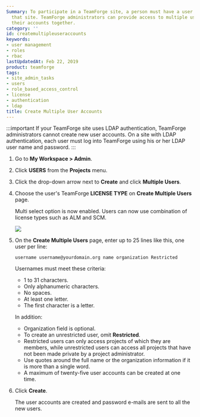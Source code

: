 ```yaml
---
Summary: To participate in a TeamForge site, a person must have a user account on
  that site. TeamForge administrators can provide access to multiple users by creating
  their accounts together.
category: ''
id: createmultipleuseraccounts
keywords:
- user management
- roles
- rbac
lastUpdatedAt: Feb 22, 2019
product: teamforge
tags:
- site_admin_tasks
- users
- role_based_access_control
- license
- authentication
- ldap
title: Create Multiple User Accounts
---
```


:::important
If your TeamForge site uses LDAP authentication, TeamForge administrators cannot create new user accounts. On a site with LDAP authentication, each user must log into TeamForge using his or her LDAP user name and password.
:::

1. Go to **My Workspace > Admin**.
2. Click **USERS** from the **Projects** menu.
3. Click the drop-down arrow next to **Create** and click **Multiple Users**.
4. Choose the user's TeamForge **LICENSE TYPE** on **Create Multiple Users** page.
  
   Multi select option is now enabled. Users can now use combination of license types such as ALM and SCM.

   ![](/docs/assets/images/multipleuser_licensing.PNG)

5. On the **Create Multiple Users** page, enter up to 25 lines like this, one user per line:
   ```shell
   username username@yourdomain.org name organization Restricted
   ````
   Usernames must meet these criteria:
   * 1 to 31 characters.
   * Only alphanumeric characters.
   * No spaces.
   * At least one letter.
   * The first character is a letter.

   In addition:
   * Organization field is optional.
   * To create an unrestricted user, omit **Restricted**. 
   * Restricted users can only access projects of which they are members, while unrestricted users can access all projects that have not been made private by a project administrator.
   * Use quotes around the full name or the organization information if it is more than a single word.
   * A maximum of twenty-five user accounts can be created at one time.
6. Click **Create**.
   
   The user accounts are created and password e-mails are sent to all the new users.

